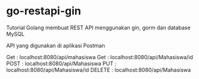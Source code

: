 # go-restapi-gin
Tutorial Golang membuat REST API menggunakan gin, gorm dan database MySQL

API yang digunakan di aplikasi Postman

Get    : localhost:8080/api/mahasiswa
Get    : localhost:8080/api/Mahasiswa/id
POST   : localhost:8080/api/Mahasiswa
PUT    : localhost:8080/api/Mahasiswa/id
DELETE : localhost:8080/api/Mahasiswa